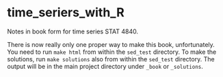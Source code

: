 # time_seriers_with_R
Notes in book form for time series STAT 4840.

There is now really only one proper way to make this book, unfortunately. You need to run `make html` from within the `sed_test` directory. To make the solutions, run `make solutions` also from within the `sed_test` directory. The output will be in the main project directory under `_book` or `_solutions`. 


